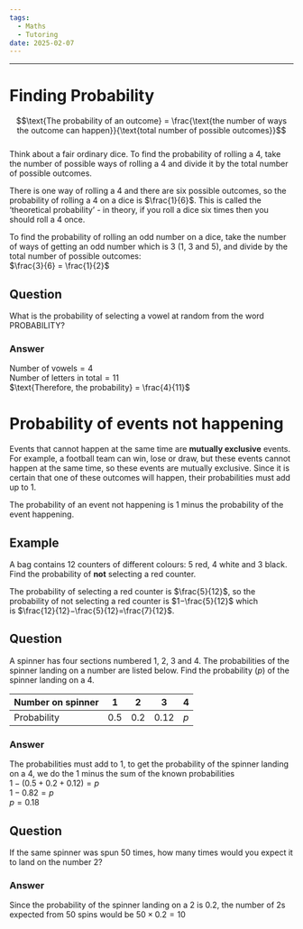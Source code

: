 ```yaml
---
tags:
  - Maths
  - Tutoring
date: 2025-02-07
---
```

---  
# Finding Probability  
$$\text{The probability of an outcome} = \frac{\text{the number of ways the outcome can happen}}{\text{total number of possible outcomes}}$$  
Think about a fair ordinary dice. To find the probability of rolling a 4, take the number of possible ways of rolling a 4 and divide it by the total number of possible outcomes.  
  
There is one way of rolling a 4 and there are six possible outcomes, so the probability of rolling a 4 on a dice is $\frac{1}{6}$. This is called the ‘theoretical probability’ - in theory, if you roll a dice six times then you should roll a 4 once.  
  
To find the probability of rolling an odd number on a dice, take the number of ways of getting an odd number which is 3 (1, 3 and 5), and divide by the total number of possible outcomes:  
$\frac{3}{6} = \frac{1}{2}$  
  
## Question  
What is the probability of selecting a vowel at random from the word PROBABILITY?  
### Answer  
$\text{Number of vowels} = 4$  
$\text{Number of letters in total} = 11$  
$\text{Therefore, the probability} = \frac{4}{11}$  
  
  
  
  
# Probability of events not happening  
Events that cannot happen at the same time are **mutually exclusive** events. For example, a football team can win, lose or draw, but these events cannot happen at the same time, so these events are mutually exclusive. Since it is certain that one of these outcomes will happen, their probabilities must add up to 1.   
  
The probability of an event not happening is 1 minus the probability of the event happening.  
  
## Example  
A bag contains 12 counters of different colours: 5 red, 4 white and 3 black. Find the probability of **not** selecting a red counter.  
  
The probability of selecting a red counter is $\frac{5}{12}$, so the probability of not selecting a red counter is $1−\frac{5}{12}$ which is $\frac{12}{12}−\frac{5}{12}=\frac{7}{12}$.  
  
## Question  
A spinner has four sections numbered 1, 2, 3 and 4. The probabilities of the spinner landing on a number are listed below. Find the probability $(p)$ of the spinner landing on a 4.  
  
| Number on spinner | 1   | 2   | 3    | 4   |  
| ----------------- | --- | --- | ---- | --- |  
| Probability       | 0.5 | 0.2 | 0.12 | $p$ |  
### Answer  
The probabilities must add to 1, to get the probability of the spinner landing on a 4, we do the 1 minus the sum of the known probabilities  
$1-(0.5+0.2+0.12)=p$  
$1-0.82=p$  
$p=0.18$  
  
  
## Question  
If the same spinner was spun 50 times, how many times would you expect it to land on the number 2?  
  
### Answer  
Since the probability of the spinner landing on a 2 is 0.2, the number of 2s expected from 50 spins would be $50 \times 0.2 =10$  
